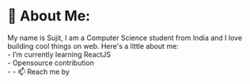 # 💫 About Me:
My name is Sujit, I am a Computer Science student from India and I love building cool things on web. Here's a little about me:<br>- I’m currently learning ReactJS<br>- Opensource contribution<br>- - 📫 Reach me by



<!-- Proudly created with GPRM ( https://gprm.itsvg.in ) -->
